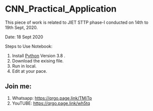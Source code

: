 # CNN_Practical_Application
This piece of work is related to JIET STTP phase-I conducted on 14th to 19th Sept, 2020.

Date: 18 Sept 2020

Steps to Use Notebook:
1. Install [Python](https://www.python.org/) Version 3.8 .
2. Download the exising file.
3. Run in local.
4. Edit at your pace.

## Join me:
1. Whatsapp: https://qrgo.page.link/TMiTp
2. YouTUBE: https://qrgo.page.link/wh5tq
